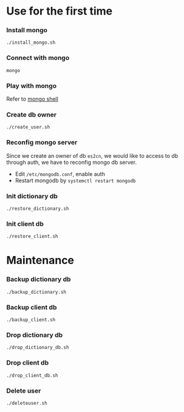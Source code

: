 # Use for the first time

### Install mongo
```
./install_mongo.sh
```

### Connect with mongo
```
mongo
```

### Play with mongo
Refer to [mongo shell](https://docs.mongodb.com/manual/mongo/)

### Create db owner 
```
./create_user.sh
```

### Reconfig mongo server

Since we create an owner of db `es2cn`, we would like to access to db through auth, we have to reconfig mongo db server.

* Edit `/etc/mongodb.conf`, enable auth
* Restart mongodb by `systemctl restart mongodb`


### Init dictionary db
```
./restore_dictionary.sh
```

### Init client db
```
./restore_client.sh
```

# Maintenance

### Backup dictionary db
```
./backup_dictionary.sh
```

### Backup client db
```
./backup_client.sh
```

### Drop dictionary db
```
./drop_dictionary_db.sh
```

### Drop client db
```
./drop_client_db.sh
```

### Delete user
```
./deleteuser.sh
```
